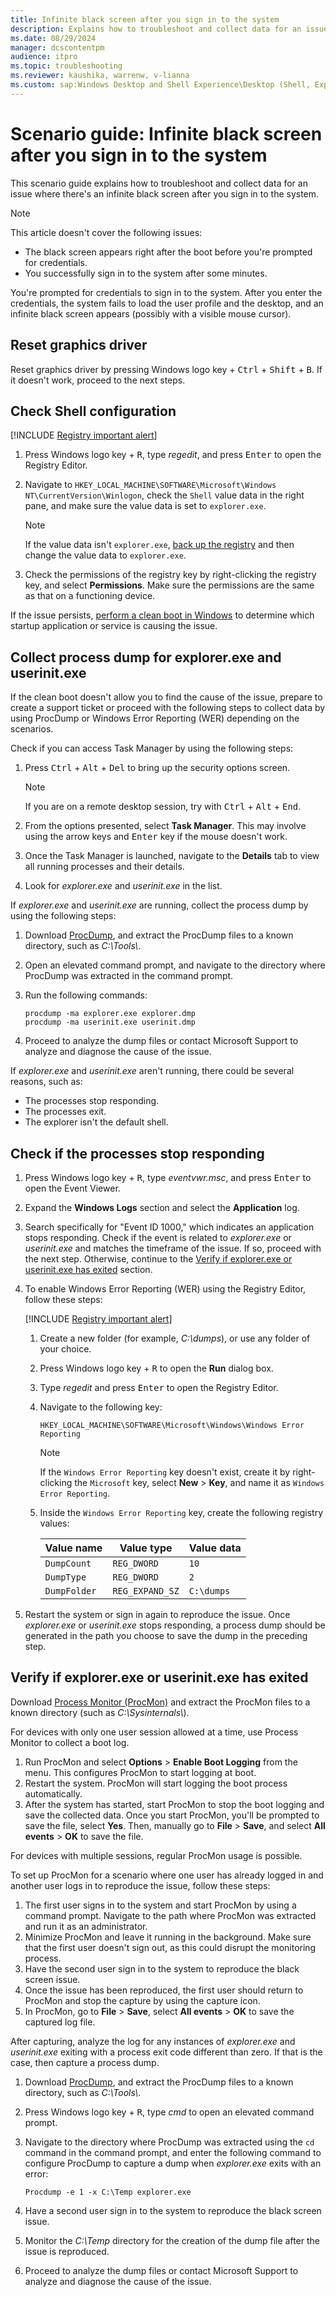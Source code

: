 ```yaml
---
title: Infinite black screen after you sign in to the system
description: Explains how to troubleshoot and collect data for an issue where there's an infinite black screen after you sign in to the system.
ms.date: 08/29/2024
manager: dcscontentpm
audience: itpro
ms.topic: troubleshooting
ms.reviewer: kaushika, warrenw, v-lianna
ms.custom: sap:Windows Desktop and Shell Experience\Desktop (Shell, Explorer.exe init, themes, colors, icons, recycle bin), csstroubleshoot
---
```

# Scenario guide: Infinite black screen after you sign in to the system

This scenario guide explains how to troubleshoot and collect data for an issue where there's an infinite black screen after you sign in to the system.

> [!NOTE]
> This article doesn't cover the following issues:
>
> - The black screen appears right after the boot before you're prompted for credentials.
> - You successfully sign in to the system after some minutes.

You're prompted for credentials to sign in to the system. After you enter the credentials, the system fails to load the user profile and the desktop, and an infinite black screen appears (possibly with a visible mouse cursor).

## Reset graphics driver

Reset graphics driver by pressing Windows logo key + <kbd>Ctrl</kbd> + <kbd>Shift</kbd> + <kbd>B</kbd>. If it doesn't work, proceed to the next steps.

## Check Shell configuration

[!INCLUDE [Registry important alert](../../includes/registry-important-alert.md)]

1. Press Windows logo key + <kbd>R</kbd>, type *regedit*, and press <kbd>Enter</kbd> to open the Registry Editor.
2. Navigate to `HKEY_LOCAL_MACHINE\SOFTWARE\Microsoft\Windows NT\CurrentVersion\Winlogon`, check the `Shell` value data in the right pane, and make sure the value data is set to `explorer.exe`.

    > [!NOTE]
    > If the value data isn't `explorer.exe`, [back up the registry](https://support.microsoft.com/help/322756) and then change the value data to `explorer.exe`.

3. Check the permissions of the registry key by right-clicking the registry key, and select **Permissions**. Make sure the permissions are the same as that on a functioning device.

If the issue persists, [perform a clean boot in Windows](https://support.microsoft.com/topic/how-to-perform-a-clean-boot-in-windows-da2f9573-6eec-00ad-2f8a-a97a1807f3dd) to determine which startup application or service is causing the issue.

## Collect process dump for explorer.exe and userinit.exe

If the clean boot doesn't allow you to find the cause of the issue, prepare to create a support ticket or proceed with the following steps to collect data by using ProcDump or Windows Error Reporting (WER) depending on the scenarios.

Check if you can access Task Manager by using the following steps:

1. Press <kbd>Ctrl</kbd> + <kbd>Alt</kbd> + <kbd>Del</kbd> to bring up the security options screen.

    > [!NOTE]
    > If you are on a remote desktop session, try with <kbd>Ctrl</kbd> + <kbd>Alt</kbd> + <kbd>End</kbd>.

2. From the options presented, select **Task Manager**. This may involve using the arrow keys and <kbd>Enter</kbd> key if the mouse doesn't work.
3. Once the Task Manager is launched, navigate to the **Details** tab to view all running processes and their details.
4. Look for *explorer.exe* and *userinit.exe* in the list.

If *explorer.exe* and *userinit.exe* are running, collect the process dump by using the following steps:

1. Download [ProcDump](/sysinternals/downloads/procdump), and extract the ProcDump files to a known directory, such as *C:\\Tools\\*.
2. Open an elevated command prompt, and navigate to the directory where ProcDump was extracted in the command prompt.
3. Run the following commands:

    ```console
    procdump -ma explorer.exe explorer.dmp
    procdump -ma userinit.exe userinit.dmp
    ```

4. Proceed to analyze the dump files or contact Microsoft Support to analyze and diagnose the cause of the issue.

If *explorer.exe* and *userinit.exe* aren't running, there could be several reasons, such as:

- The processes stop responding.
- The processes exit.
- The explorer isn't the default shell.

## Check if the processes stop responding

1. Press Windows logo key + <kbd>R</kbd>, type *eventvwr.msc*, and press <kbd>Enter</kbd> to open the Event Viewer.
2. Expand the **Windows Logs** section and select the **Application** log.
3. Search specifically for "Event ID 1000," which indicates an application stops responding. Check if the event is related to *explorer.exe* or *userinit.exe* and matches the timeframe of the issue. If so, proceed with the next step. Otherwise, continue to the [Verify if explorer.exe or userinit.exe has exited](#verify-if-explorerexe-or-userinitexe-has-exited) section.
4. To enable Windows Error Reporting (WER) using the Registry Editor, follow these steps:

    [!INCLUDE [Registry important alert](../../includes/registry-important-alert.md)]

    1. Create a new folder (for example, *C:\\dumps*), or use any folder of your choice.
    2. Press Windows logo key + <kbd>R</kbd> to open the **Run** dialog box.
    3. Type *regedit* and press <kbd>Enter</kbd> to open the Registry Editor.
    4. Navigate to the following key:

        `HKEY_LOCAL_MACHINE\SOFTWARE\Microsoft\Windows\Windows Error Reporting`

        > [!NOTE]
        > If the `Windows Error Reporting` key doesn't exist, create it by right-clicking the `Microsoft` key, select **New** > **Key**, and name it as `Windows Error Reporting`.

    5. Inside the `Windows Error Reporting` key, create the following registry values:

        |Value name  |Value type  |Value data  |
        |---------|---------|---------|
        |`DumpCount`     |`REG_DWORD`         |`10`         |
        |`DumpType`     |`REG_DWORD`         |`2`         |
        |`DumpFolder`     |`REG_EXPAND_SZ`         |`C:\dumps`         |

5. Restart the system or sign in again to reproduce the issue. Once *explorer.exe* or *userinit.exe* stops responding, a process dump should be generated in the path you choose to save the dump in the preceding step.

## Verify if explorer.exe or userinit.exe has exited

Download [Process Monitor (ProcMon)](/sysinternals/downloads/procmon) and extract the ProcMon files to a known directory (such as *C:\\Sysinternals\\*).

For devices with only one user session allowed at a time, use Process Monitor to collect a boot log.

1. Run ProcMon and select **Options** > **Enable Boot Logging** from the menu. This configures ProcMon to start logging at boot.
2. Restart the system. ProcMon will start logging the boot process automatically.
3. After the system has started, start ProcMon to stop the boot logging and save the collected data. Once you start ProcMon, you'll be prompted to save the file, select **Yes**. Then, manually go to **File** > **Save**, and select **All events** > **OK** to save the file.

For devices with multiple sessions, regular ProcMon usage is possible.

To set up ProcMon for a scenario where one user has already logged in and another user logs in to reproduce the issue, follow these steps:

1. The first user signs in to the system and start ProcMon by using a command prompt. Navigate to the path where ProcMon was extracted and run it as an administrator.
2. Minimize ProcMon and leave it running in the background. Make sure that the first user doesn't sign out, as this could disrupt the monitoring process.
3. Have the second user sign in to the system to reproduce the black screen issue.
4. Once the issue has been reproduced, the first user should return to ProcMon and stop the capture by using the capture icon.
5. In ProcMon, go to **File** > **Save**, select **All events** > **OK** to save the captured log file.

After capturing, analyze the log for any instances of *explorer.exe* and *userinit.exe* exiting with a process exit code different than zero. If that is the case, then capture a process dump.

1. Download [ProcDump](/sysinternals/downloads/procdump), and extract the ProcDump files to a known directory, such as *C:\\Tools\\*.
2. Press Windows logo key + <kbd>R</kbd>, type *cmd* to open an elevated command prompt.
3. Navigate to the directory where ProcDump was extracted using the `cd` command in the command prompt, and enter the following command to configure ProcDump to capture a dump when *explorer.exe* exits with an error:

    ```console
    Procdump -e 1 -x C:\Temp explorer.exe
    ```

4. Have a second user sign in to the system to reproduce the black screen issue.
5. Monitor the *C:\\Temp* directory for the creation of the dump file after the issue is reproduced.
6. Proceed to analyze the dump files or contact Microsoft Support to analyze and diagnose the cause of the issue.
